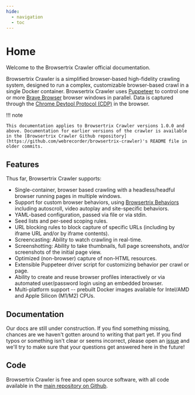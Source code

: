```yaml
---
hide:
  - navigation
  - toc
---
```


# Home

Welcome to the Browsertrix Crawler official documentation.

Browsertrix Crawler is a simplified browser-based high-fidelity crawling system, designed to run a complex, customizable browser-based crawl in a single Docker container. Browsertrix Crawler uses [Puppeteer](https://github.com/puppeteer/puppeteer) to control one or more [Brave Browser](https://brave.com/) browser windows in parallel. Data is captured through the [Chrome Devtool Protocol (CDP)](https://chromedevtools.github.io/devtools-protocol/) in the browser.


!!! note

    This documentation applies to Browsertrix Crawler versions 1.0.0 and above. Documentation for earlier versions of the crawler is available in the [Browsertrix Crawler Github repository](https://github.com/webrecorder/browsertrix-crawler)'s README file in older commits.


## Features

Thus far, Browsertrix Crawler supports:

- Single-container, browser based crawling with a headless/headful browser running pages in multiple windows.
- Support for custom browser behaviors, using [Browsertrix Behaviors](https://github.com/webrecorder/browsertrix-behaviors) including autoscroll, video autoplay and site-specific behaviors.
- YAML-based configuration, passed via file or via stdin.
- Seed lists and per-seed scoping rules.
- URL blocking rules to block capture of specific URLs (including by iframe URL and/or by iframe contents).
- Screencasting: Ability to watch crawling in real-time.
- Screenshotting: Ability to take thumbnails, full page screenshots, and/or screenshots of the initial page view.
- Optimized (non-browser) capture of non-HTML resources.
- Extensible Puppeteer driver script for customizing behavior per crawl or page.
- Ability to create and reuse browser profiles interactively or via automated user/password login using an embedded browser.
- Multi-platform support -- prebuilt Docker images available for Intel/AMD and Apple Silicon (M1/M2) CPUs.

## Documentation

Our docs are still under construction. If you find something missing, chances are we haven't gotten around to writing that part yet. If you find typos or something isn't clear or seems incorrect, please open an [issue](https://github.com/webrecorder/browsertrix-crawler/issues?q=is%3Aissue+is%3Aopen+sort%3Aupdated-desc) and we'll try to make sure that your questions get answered here in the future!

## Code

Browsertrix Crawler is free and open source software, with all code available in the [main repository on Github](https://github.com/webrecorder/browsertrix-crawler).
